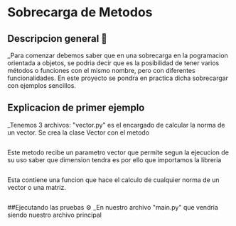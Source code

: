 # Sobrecarga de Metodos 
## Descripcion general 🚀
_Para comenzar debemos saber que en una sobrecarga en la pogramacion orientada a objetos, se podria decir que es la posibilidad de tener varios métodos o funciones con el mismo nombre, pero con diferentes funcionalidades. En este proyecto se pondra en practica dicha sobrecargar con ejemplos sencillos. 
## Explicacion de primer ejemplo
_Tenemos 3 archivos: "vector.py" es el encargado de calcular la norma de un vector. Se crea la clase Vector con el metodo 
```calculo_norma
```
Este metodo recibe un parametro vector que permite segun la ejecucion de su uso saber que dimension tendra es por ello que importamos la libreria
```import numpy as np
```

Esta contiene una funcion que hace el calculo de cualquier norma de un vector o una matriz.
```np.linalg.norm()
```



##Ejecutando las pruebas ⚙️
_En nuestro archivo "main.py" que vendria siendo nuestro archivo principal 

